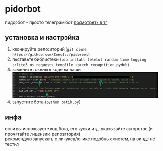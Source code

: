 # pidorbot
пидорбот - просто телеграм бот 
[посмотреть в тг](https://t.me/skibidi_pidor_bot)

## установка и настройка
1. клонируйте репозиторий (`git clone https://github.com/ZenuSus/pidorbot`)
2. поставьте библиотеки (`pip install telebot random time logging sqlite3 os requests tempfile speech_recognition pydub`)
3. замените токены в коде на ваши
   ![скриншот токенов](/imgs/screenshot1.png)
4. запустите бота (`python botik.py`)

## инфа
если вы используете код бота, его куски итд, указывайте авторство (и прочитайте лицензию репозитория) <br>
рекомендую запускать с линукса/юникс подобных систем, на винде не тестил
